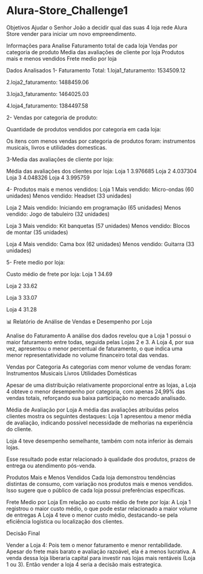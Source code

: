 # Alura-Store_Challenge1
Objetivos
Ajudar o Senhor João a decidir qual das suas 4 loja rede Alura Store vender para iniciar um novo empreendimento.

Informações para Analise
Faturamento total de cada loja
Vendas por categoria de produto
Media das avaliações de cliente por loja
Produtos mais e menos vendidos
Frete medio por loja

Dados Analisados
1- Faturamento Total: 
1.loja1_faturamento: 1534509.12

2.loja2_faturamento: 1488459.06

3.loja3_faturamento: 1464025.03

4.loja4_faturamento: 1384497.58

2- Vendas por categoria de produto: 

Quantidade de produtos vendidos por categoria em cada loja:
                       
Os itens com menos vendas por categoria de produtos foram: instrumentos musicais, livros e utilidades domesticas.

3-Media das avaliações de cliente por loja:

Média das avaliações dos clientes por loja:
Loja 1    3.976685
Loja 2    4.037304
Loja 3    4.048326
Loja 4    3.995759

4- Produtos mais e menos vendidos: 
Loja 1
Mais vendido: Micro-ondas (60 unidades)
Menos vendido: Headset (33 unidades)

Loja 2
Mais vendido: Iniciando em programação (65 unidades)
Menos vendido: Jogo de tabuleiro (32 unidades)

Loja 3
Mais vendido: Kit banquetas (57 unidades)
Menos vendido: Blocos de montar (35 unidades)

Loja 4
Mais vendido: Cama box (62 unidades)
Menos vendido: Guitarra (33 unidades)

5- Frete medio por loja:

Custo médio de frete por loja:
Loja 1    34.69

Loja 2    33.62

Loja 3    33.07

Loja 4    31.28

📊 Relatório de Análise de Vendas e Desempenho por Loja

Analise do Faturamento A análise dos dados revelou que a Loja 1 possui o maior faturamento entre todas, seguida pelas Lojas 2 e 3. A Loja 4, por sua vez, apresentou o menor percentual de faturamento, o que indica uma menor representatividade no volume financeiro total das vendas.

Vendas por Categoria As categorias com menor volume de vendas foram: Instrumentos Musicais Livros Utilidades Domésticas

Apesar de uma distribuição relativamente proporcional entre as lojas, a Loja 4 obteve o menor desempenho por categoria, com apenas 24,99% das vendas totais, reforçando sua baixa participação no mercado analisado.

Média de Avaliação por Loja A média das avaliações atribuídas pelos clientes mostra os seguintes destaques:
Loja 1 apresentou a menor média de avaliação, indicando possível necessidade de melhorias na experiência do cliente.

Loja 4 teve desempenho semelhante, também com nota inferior às demais lojas.

Esse resultado pode estar relacionado à qualidade dos produtos, prazos de entrega ou atendimento pós-venda.

Produtos Mais e Menos Vendidos Cada loja demonstrou tendências distintas de consumo, com variação nos produtos mais e menos vendidos. Isso sugere que o público de cada loja possui preferências específicas.

Frete Medio por Loja Em relação ao custo médio de frete por loja: A Loja 1 registrou o maior custo médio, o que pode estar relacionado a maior volume de entregas A Loja 4 teve o menor custo médio, destacando-se pela eficiência logística ou localização dos clientes.

Decisão Final

Vender a Loja 4: Pois tem o menor faturamento e menor rentabilidade. Apesar do frete mais barato e avaliação razoável, ela é a menos lucrativa. A venda dessa loja liberaria capital para investir nas lojas mais rentáveis (Loja 1 ou 3). Então vender a loja 4 seria a decisão mais estrategica.
